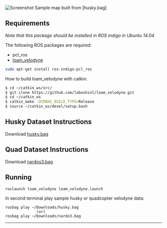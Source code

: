 ![Screenshot](/capture.bmp)
Sample map built from [husky.bag]

## Requirements
*Note that this package should be installed in ROS indigo in Ubuntu 14.04*

The following ROS packages are required:
- pcl_ros
- <a href="https://github.com/laboshinl/loam_velodyne.git">loam_velodyne</a>
```bash
sudo apt-get install ros-indigo-pcl_ros

```

How to build loam_velodyne with catkin:
```bash
$ cd ~/catkin_ws/src/
$ git clone https://github.com/laboshinl/loam_velodyne.git
$ cd ~/catkin_ws
$ catkin_make -DCMAKE_BUILD_TYPE=Release 
$ source ~/catkin_ws/devel/setup.bash

```
## Husky Dataset Instructions
Download [husky.bag](https://drive.google.com/file/d/1QqVY7z-3ojrfrI3Q6LTY4Ui_0nkOpEqO/view?usp=sharing)

## Quad Dataset Instructions
Download [nardos3.bag](https://drive.google.com/file/d/1jjilcRgPEUWECLCSd0r0EZuduAeX_RGM/view?usp=sharing)

## Running
```
roslaunch loam_velodyne loam_velodyne.launch
```
In second terminal play sample husky or quadcopter velodyne data:
```
rosbag play ~/Downloads/husky.bag
              (or)
rosbag play ~/Downloads/nardo3.bag
```
---
